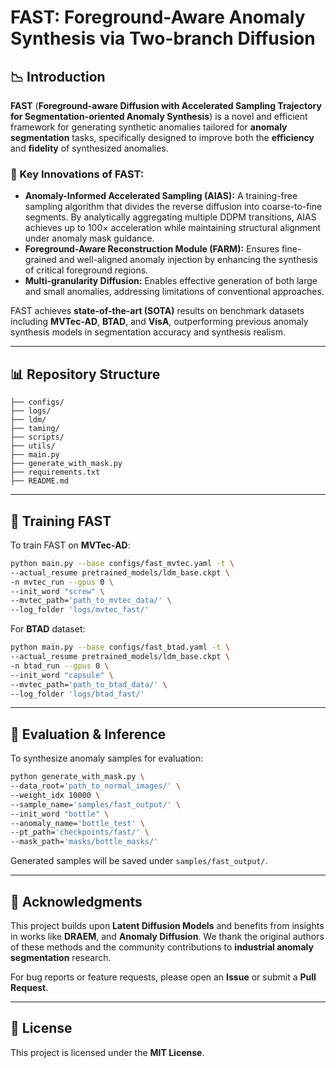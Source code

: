 # FAST: Foreground-Aware Anomaly Synthesis via Two-branch Diffusion

## 📉 Introduction

**FAST** (**Foreground-aware Diffusion with Accelerated Sampling Trajectory for Segmentation-oriented Anomaly Synthesis**) is a novel and efficient framework for generating synthetic anomalies tailored for **anomaly segmentation** tasks, specifically designed to improve both the **efficiency** and **fidelity** of synthesized anomalies.

### 🔹 Key Innovations of FAST:

- **Anomaly-Informed Accelerated Sampling (AIAS):** A training-free sampling algorithm that divides the reverse diffusion into coarse-to-fine segments. By analytically aggregating multiple DDPM transitions, AIAS achieves up to 100× acceleration while maintaining structural alignment under anomaly mask guidance.
- **Foreground-Aware Reconstruction Module (FARM):** Ensures fine-grained and well-aligned anomaly injection by enhancing the synthesis of critical foreground regions.
- **Multi-granularity Diffusion:** Enables effective generation of both large and small anomalies, addressing limitations of conventional approaches.

FAST achieves **state-of-the-art (SOTA)** results on benchmark datasets including **MVTec-AD**, **BTAD**, and **VisA**, outperforming previous anomaly synthesis models in segmentation accuracy and synthesis realism.

---

## 📊 Repository Structure

```
├── configs/ 
├── logs/                             
├── ldm/                   
├── taming/               
├── scripts/               
├── utils/                 
├── main.py                
├── generate_with_mask.py  
├── requirements.txt       
├── README.md             
```

---

## 🚀 Training FAST

To train FAST on **MVTec-AD**:

```bash
python main.py --base configs/fast_mvtec.yaml -t \
--actual_resume pretrained_models/ldm_base.ckpt \
-n mvtec_run --gpus 0 \
--init_word "screw" \
--mvtec_path='path_to_mvtec_data/' \
--log_folder 'logs/mvtec_fast/'
```

For **BTAD** dataset:

```bash
python main.py --base configs/fast_btad.yaml -t \
--actual_resume pretrained_models/ldm_base.ckpt \
-n btad_run --gpus 0 \
--init_word "capsule" \
--mvtec_path='path_to_btad_data/' \
--log_folder 'logs/btad_fast/'
```

---

## 🤔 Evaluation & Inference

To synthesize anomaly samples for evaluation:

```bash
python generate_with_mask.py \
--data_root='path_to_normal_images/' \
--weight_idx 10000 \
--sample_name='samples/fast_output/' \
--init_word "bottle" \
--anomaly_name='bottle_test' \
--pt_path='checkpoints/fast/' \
--mask_path='masks/bottle_masks/'
```

Generated samples will be saved under `samples/fast_output/`.

---

## 📣 Acknowledgments

This project builds upon **Latent Diffusion Models** and benefits from insights in works like **DRAEM**, and **Anomaly Diffusion**. We thank the original authors of these methods and the community contributions to **industrial anomaly segmentation** research.

For bug reports or feature requests, please open an **Issue** or submit a **Pull Request**.

---

## 📜 License

This project is licensed under the **MIT License**.
